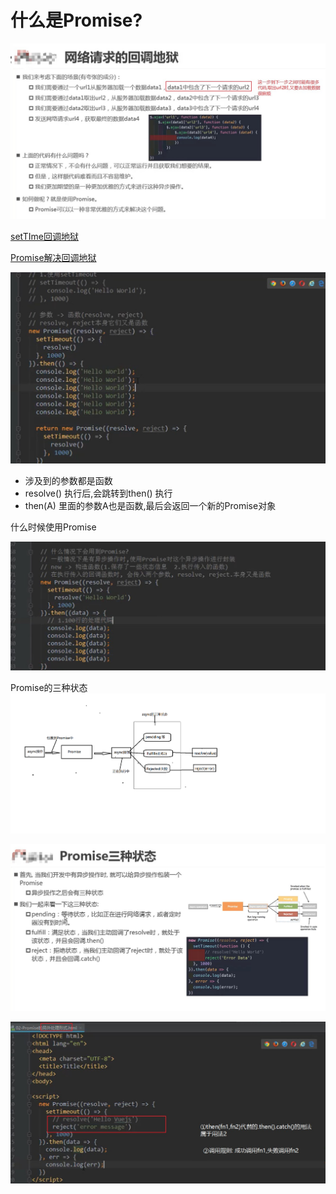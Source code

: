 # 什么是Promise?

![](assets\Promise-1.jpg)



[setTIme回调地狱](http://js.jirengu.com/sawem/1)

[Promise解决回调地狱](http://js.jirengu.com/luduz/1)

![](assets\Promise-2.jpg)

- 涉及到的参数都是函数
- resolve() 执行后,会跳转到then() 执行
- then(A)  里面的参数A也是函数,最后会返回一个新的Promise对象

什么时候使用Promise

![](assets\Promise-3.jpg)



Promise的三种状态![](assets\Promise-5.jpg)

![](assets\Promise-6.jpg)

![](assets\Promise-7.jpg)


